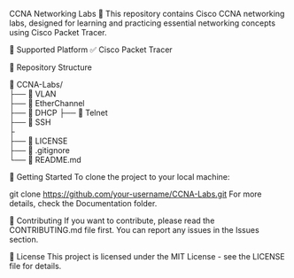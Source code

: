 CCNA Networking Labs 🚀
This repository contains Cisco CCNA networking labs, designed for learning and practicing essential networking concepts using Cisco Packet Tracer.

🔹 Supported Platform
✅ Cisco Packet Tracer

📂 Repository Structure


📂 CCNA-Labs/     
├── 📁 VLAN                                
├── 📁 EtherChannel                       
├── 📁 DHCP 
├── 📁 Telnet       
├── 📁 SSH                           
├            
├── 📜 LICENSE                    
├── 📄 .gitignore                 
└── 📄 README.md                  

🚀 Getting Started
To clone the project to your local machine:

git clone https://github.com/your-username/CCNA-Labs.git
For more details, check the Documentation folder.

📌 Contributing
If you want to contribute, please read the CONTRIBUTING.md file first. You can report any issues in the Issues section.

📜 License
This project is licensed under the MIT License - see the LICENSE file for details.
